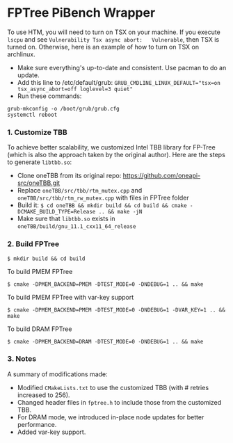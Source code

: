 # FPTree PiBench Wrapper

To use HTM, you will need to turn on TSX on your machine. If you execute `lscpu` and see `Vulnerability Tsx async abort:   Vulnerable`, then TSX is turned on. Otherwise, here is an example of how to turn on TSX on archlinux.
* Make sure everything's up-to-date and consistent. Use pacman to do an update.
* Add this line to /etc/default/grub: 
```GRUB_CMDLINE_LINUX_DEFAULT="tsx=on tsx_async_abort=off loglevel=3 quiet"```
* Run these commands:
```
grub-mkconfig -o /boot/grub/grub.cfg
systemctl reboot
```

### 1. Customize TBB

To achieve better scalability, we customized Intel TBB library for FP-Tree (which is also the approach taken by the original author). Here are the steps to generate `libtbb.so`:

- Clone oneTBB from its original repo: https://github.com/oneapi-src/oneTBB.git
- Replace `oneTBB/src/tbb/rtm_mutex.cpp` and `oneTBB/src/tbb/rtm_rw_mutex.cpp` with files in FPTree folder
- Build it: `$ cd oneTBB && mkdir build && cd build && cmake -DCMAKE_BUILD_TYPE=Release .. && make -jN`
- Make sure that `libtbb.so` exists in `oneTBB/build/gnu_11.1_cxx11_64_release`

### 2. Build FPTree
```
$ mkdir build && cd build
```

To build PMEM FPTree
```
$ cmake -DPMEM_BACKEND=PMEM -DTEST_MODE=0 -DNDEBUG=1 .. && make
````

To build PMEM FPTree with var-key support
```
$ cmake -DPMEM_BACKEND=PMEM -DTEST_MODE=0 -DNDEBUG=1 -DVAR_KEY=1 .. && make                      
````

To build DRAM FPTree 
``` 
$ cmake -DPMEM_BACKEND=DRAM -DTEST_MODE=0 -DNDEBUG=1 .. && make 
```


### 3. Notes
A summary of modifications made:
- Modified `CMakeLists.txt` to use the customized TBB (with # retries increased to 256).
- Changed header files in `fptree.h` to include those from the customized TBB.
- For DRAM mode, we introduced in-place node updates for better performance.
- Added var-key support.
